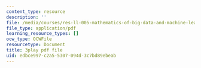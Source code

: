 ```yaml
---
content_type: resource
description: ''
file: /media/courses/res-ll-005-mathematics-of-big-data-and-machine-learning-january-iap-2020/edbce997c2a55307094d3c7bd89ebeab_P5SjikeOHr0.pdf
file_type: application/pdf
learning_resource_types: []
ocw_type: OCWFile
resourcetype: Document
title: 3play pdf file
uid: edbce997-c2a5-5307-094d-3c7bd89ebeab
---
```

